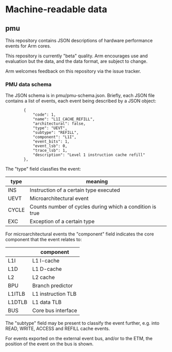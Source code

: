 # Machine-readable data

## pmu

This repository contains JSON descriptions of hardware performance events for Arm cores.

This repository is currently "beta" quality. Arm encourages use and evaluation but the data,
and the data format, are subject to change.

Arm welcomes feedback on this repository via the issue tracker.
 
### PMU data schema
  
The JSON schema is in pmu/pmu-schema.json. Briefly, each JSON file contains a list of events,
each event being described by a JSON object:

```
        {
            "code": 1,
            "name": "L1I_CACHE_REFILL",
            "architectural": false,
            "type": "UEVT",
            "subtype": "REFILL",
            "component": "L1I",
            "event_bits": 1,
            "event_lsb": 0,
            "trace_lsb": 1,
            "description": "Level 1 instruction cache refill"
        },
```

The "type" field classfies the event:

| type  | meaning                                                  |
|-------|----------------------------------------------------------|
| INS   | Instruction of a certain type executed                   |
| UEVT  | Microarchitectural event                                 |
| CYCLE | Counts number of cycles during which a condition is true |
| EXC   | Exception of a certain type                              |

For microarchitectural events the "component" field indicates the core component
that the event relates to:

|        | component          |
|--------|--------------------|
| L1I    | L1 I-cache         |
| L1D    | L1 D-cache         |
| L2     | L2 cache           |
| BPU    | Branch predictor   |
| L1ITLB | L1 instruction TLB |
| L1DTLB | L1 data TLB        |
| BUS    | Core bus interface |

The "subtype" field may be present to classify the event further, e.g. into READ,
WRITE, ACCESS and REFILL cache events.

For events exported on the external event bus, and/or to the ETM,
the position of the event on the bus is shown.
